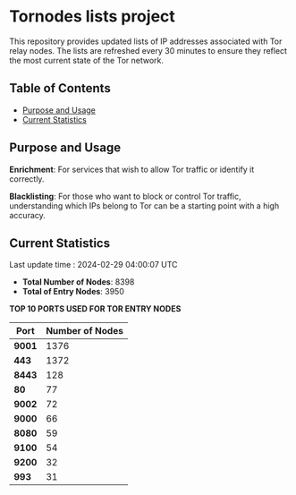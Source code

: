 # Tornodes lists project

This repository provides updated lists of IP addresses associated with Tor relay nodes. The lists are refreshed every 30 minutes to ensure they reflect the most current state of the Tor network.

## Table of Contents

- [Purpose and Usage](#purpose-and-usage)
- [Current Statistics](#current-statistics)


## Purpose and Usage

**Enrichment**: For services that wish to allow Tor traffic or identify it correctly.

**Blacklisting**: For those who want to block or control Tor traffic, understanding which IPs belong to Tor can be a starting point with a high accuracy.

## Current Statistics

Last update time : 2024-02-29 04:00:07 UTC

- **Total Number of Nodes**: 8398
- **Total of Entry Nodes**: 3950

**TOP 10 PORTS USED FOR TOR ENTRY NODES**

| **Port** | **Number of Nodes** |
|------|-----------------|
| **9001**   | 1376  |
| **443**   | 1372  |
| **8443**   | 128  |
| **80**   | 77  |
| **9002**   | 72  |
| **9000**   | 66  |
| **8080**   | 59  |
| **9100**   | 54  |
| **9200**   | 32  |
| **993**   | 31  |


